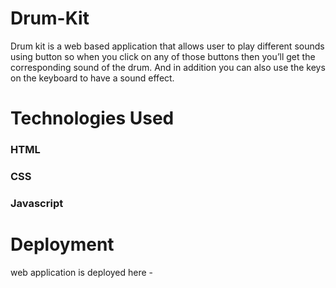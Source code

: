 # Drum-Kit
Drum kit is a web based application that allows user to play different sounds using button so when you click on any of those buttons then you’ll get the corresponding sound of the drum. And in addition you can also use the keys on the keyboard to have a sound effect.

# Technologies Used
### HTML
### CSS
### Javascript

# Deployment
web application is deployed here -